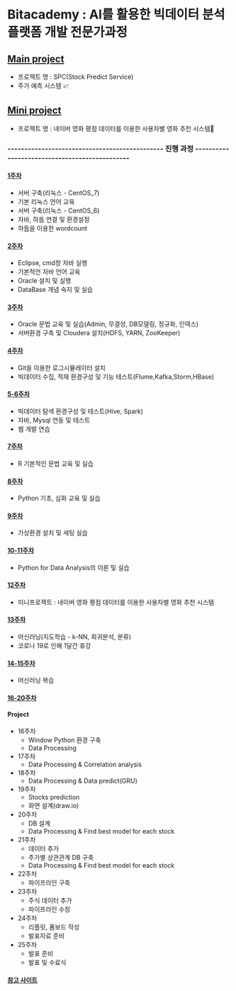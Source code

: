 # Bitacademy : AI를 활용한 빅데이터 분석 플랫폼 개발 전문가과정

## [Main project](https://github.com/BMS-Bitacademy/BMS)
  - 프로젝트 명 : SPC(Stock Predict Service)
  - 주가 예측 시스템 :chart_with_upwards_trend:
  
## [Mini project](https://github.com/sunnight9507/Bit_Academy/tree/master/12%EC%A3%BC%EC%B0%A8/mini_project)
  - 프로젝트 명 : 네이버 영화 평점 데이터를 이용한 사용자별 영화 추천 시스템:movie_camera:
  
### ----------------------------------------------   진행 과정   ----------------------------------------------


#### [1주차](https://github.com/sunnight9507/bitacademy/tree/master/1%EC%A3%BC%EC%B0%A8)

- 서버 구축(리눅스 - CentOS_7)
- 기본 리눅스 언어 교육
- 서버 구축(리눅스 - CentOS_6)
- 자바, 하둡 연결 및 환경설정
- 하둡을 이용한 wordcount

#### [2주차](https://github.com/sunnight9507/bitacademy/tree/master/2%EC%A3%BC%EC%B0%A8)

- Eclipse, cmd창 자바 실행
- 기본적언 자바 언어 교육
- Oracle 설치 및 실행
- DataBase 개념 숙지 및 실습

#### [3주차](https://github.com/sunnight9507/Bit_Academy/tree/master/3%EC%A3%BC%EC%B0%A8)

- Oracle 문법 교육 및 실습(Admin, 무결성, DB모델링, 정규화, 인덱스)
- 서버환경 구축 및 Cloudera 설치(HDFS, YARN, ZooKeeper)

#### [4주차](https://github.com/sunnight9507/Bit_Academy/tree/master/4%EC%A3%BC%EC%B0%A8)

- Git을 이용한 로그시뮬레이터 설치
- 빅데이터 수집, 적재 환경구성 및 기능 테스트(Flume,Kafka,Storm,HBase)

#### [5-6주차](https://github.com/sunnight9507/Bit_Academy/tree/master/5%EC%A3%BC%EC%B0%A8)

- 빅데이터 탐색 환경구성 및 테스트(Hive, Spark)
- 자바, Mysql 연동 및 테스트
- 웹 개발 연습

#### [7주차](https://github.com/sunnight9507/Bit_Academy/tree/master/7%EC%A3%BC%EC%B0%A8)

- R 기본적인 문법 교육 및 실습 

#### [8주차](https://github.com/sunnight9507/Bit_Academy/tree/master/8%EC%A3%BC%EC%B0%A8)

- Python 기초, 심화 교육 및 실습 

#### [9주차](https://github.com/sunnight9507/Bit_Academy/tree/master/9%EC%A3%BC%EC%B0%A8)

- 가상환경 설치 및 세팅 실습

#### [10-11주차](https://github.com/sunnight9507/Bit_Academy/tree/master/10%EC%A3%BC%EC%B0%A8)

- Python for Data Analysis의 이론 및 실습

#### [12주차](https://github.com/sunnight9507/Bit_Academy/tree/master/12%EC%A3%BC%EC%B0%A8)

- 미니프로젝트 : 네이버 영화 평점 데이터를 이용한 사용자별 영화 추천 시스템

#### [13주차](https://github.com/sunnight9507/Bit_Academy/tree/master/13%EC%A3%BC%EC%B0%A8)

- 머신러닝(지도학습 - k-NN, 회귀분석, 분류)
- 코로나 19로 인해 1달간 휴강

#### [14-15주차](https://github.com/sunnight9507/Bit_Academy/tree/master/14%EC%A3%BC%EC%B0%A8)

- 머신러닝 복습

#### [16-20주차](https://github.com/sunnight9507/Bit_Academy/tree/master/Project)

#### Project
- 16주차
  - Window Python 환경 구축
  - Data Processing
- 17주차
  - Data Processing & Correlation analysis
- 18주차
  - Data Processing & Data predict(GRU)
- 19주차
  - Stocks prediction
  - 화면 설계(draw.io)
- 20주차
  - DB 설계
  - Data Processing & Find best model for each stock
- 21주차
  - 데이터 추가
  - 주가별 상관관계 DB 구축
  - Data Processing & Find best model for each stock
- 22주차
  - 파이프라인 구축
- 23주차
  - 주식 데이터 추가
  - 파이프라인 수정
- 24주차
  - 리플릿, 폼보드 작성
  - 발표자료 준비
- 25주차
  - 발표 준비
  - 발표 및 수료식

#### [참고 사이트](http://www.bitacademy.com/Course/Innovation/Course_Innovation_Ai_Bigdata.asp)
